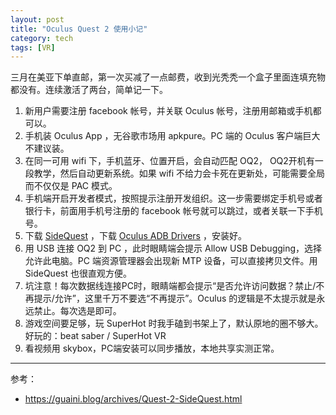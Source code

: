 ```yaml
---
layout: post
title: "Oculus Quest 2 使用小记"
category: tech
tags: [VR]
---
```


三月在美亚下单直邮，第一次买减了一点邮费，收到光秃秃一个盒子里面连填充物都没有。连续激活了两台，简单记一下。

1. 新用户需要注册 facebook 帐号，并关联 Oculus 帐号，注册用邮箱或手机都可以。
2. 手机装 Oculus App ，无谷歌市场用 apkpure。PC 端的 Oculus 客户端巨大不建议装。
3. 在同一可用 wifi 下，手机蓝牙、位置开启，会自动匹配 OQ2， OQ2开机有一段教学，然后自动更新系统。如果 wifi 不给力会卡死在更新处，可能需要全局而不仅仅是 PAC 模式。
4. 手机端开启开发者模式，按照提示注册开发组织。这一步需要绑定手机号或者银行卡，前面用手机号注册的 facebook 帐号就可以跳过，或者关联一下手机号。
5. 下载 [SideQuest](https://sidequestvr.com/setup-howto) ，下载 [Oculus ADB Drivers](https://developer.oculus.com/downloads/package/oculus-adb-drivers/) ，安装好。
6. 用 USB 连接 OQ2 到 PC ，此时眼睛端会提示 Allow USB Debugging，选择允许此电脑。PC 端资源管理器会出现新 MTP 设备，可以直接拷贝文件。用 SideQuest 也很直观方便。
7. 坑注意！每次数据线连接PC时，眼睛端都会提示“是否允许访问数据？禁止/不再提示/允许”，这里千万不要选“不再提示”。Oculus 的逻辑是不太提示就是永远禁止。每次选是即可。
8. 游戏空间要足够，玩 SuperHot 时我手磕到书架上了，默认原地的圈不够大。好玩的：beat saber / SuperHot VR
9. 看视频用 skybox，PC端安装可以同步播放，本地共享实测正常。


---

参考：

- https://guaini.blog/archives/Quest-2-SideQuest.html

